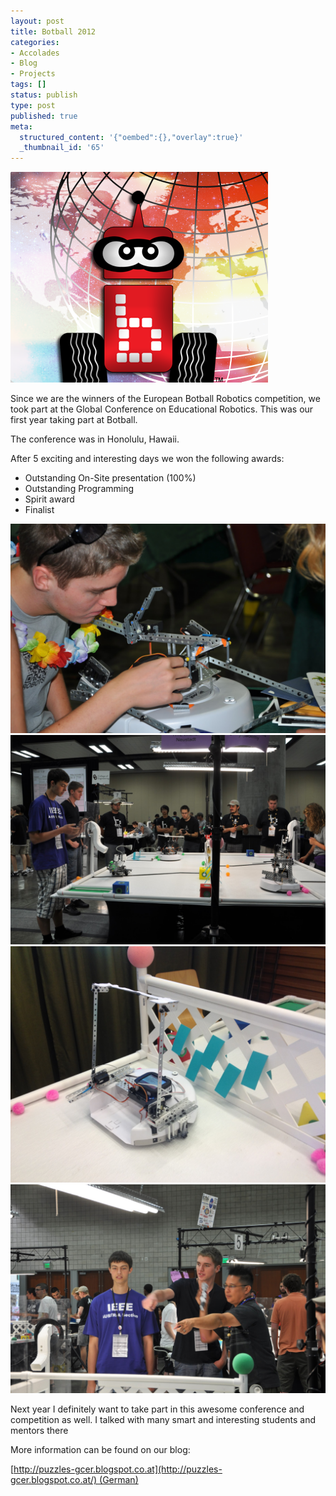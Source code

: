 ```yaml
---
layout: post
title: Botball 2012
categories:
- Accolades
- Blog
- Projects
tags: []
status: publish
type: post
published: true
meta:
  structured_content: '{"oembed":{},"overlay":true}'
  _thumbnail_id: '65'
---
```


[![Screen Shot 2012-09-03 at 07.23.50](/squarespace_images/static_545299aae4b0e9514fe30c95_54529a29e4b025a90f45cc50_54529a29e4b025a90f45cc63_1414699597462_Screen-Shot-2012-09-03-at-07.23.50.png.50.png)](http://static.squarespace.com/static/545299aae4b0e9514fe30c95/54529a29e4b025a90f45cc50/54529a29e4b025a90f45cc63/1346657053000/Screen-Shot-2012-09-03-at-07.23.50.png?format=original)


Since we are the winners of the European Botball Robotics competition, we took part at the Global Conference on Educational Robotics. This was our first year taking part at Botball.

The conference was in Honolulu, Hawaii.

After 5 exciting and interesting days we won the following awards:

* Outstanding On-Site presentation (100%)
* Outstanding Programming
* Spirit award
* Finalist

<img src="/assets/posts/others/1.jpg" />

<img src="/assets/posts/others/2.jpg" />

<img src="/assets/posts/others/3.jpg" />

<img src="/assets/posts/others/4.jpg" />

Next year I definitely want to take part in this awesome conference and competition as well. I talked with many smart and interesting students and mentors there 

More information can be found on our blog: 

[http://puzzles-gcer.blogspot.co.at](http://puzzles-gcer.blogspot.co.at/) (German)
